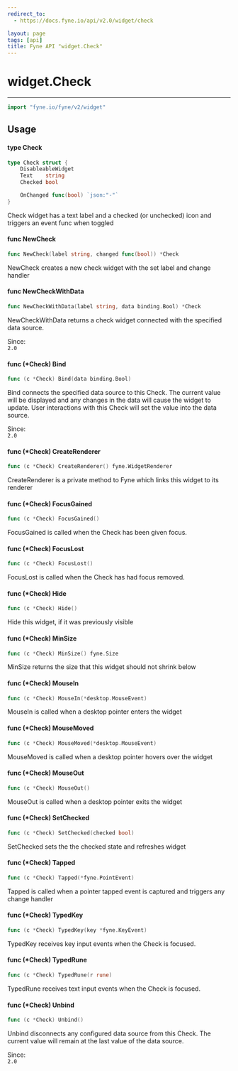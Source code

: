 ```yaml
---
redirect_to:
  - https://docs.fyne.io/api/v2.0/widget/check

layout: page
tags: [api]
title: Fyne API "widget.Check"
---
```



# widget.Check
---
```go
import "fyne.io/fyne/v2/widget"
```

## Usage

#### type Check

```go
type Check struct {
	DisableableWidget
	Text    string
	Checked bool

	OnChanged func(bool) `json:"-"`
}
```

Check widget has a text label and a checked (or unchecked) icon and triggers an event func when toggled

#### func  NewCheck

```go
func NewCheck(label string, changed func(bool)) *Check
```
NewCheck creates a new check widget with the set label and change handler

#### func  NewCheckWithData

```go
func NewCheckWithData(label string, data binding.Bool) *Check
```
NewCheckWithData returns a check widget connected with the specified data source.


<div class="since">Since: <code>
2.0</code></div>

#### func (*Check) Bind

```go
func (c *Check) Bind(data binding.Bool)
```
Bind connects the specified data source to this Check. The current value will be displayed and any changes in the data will cause the widget to update. User interactions with this Check will set the value into the data source.


<div class="since">Since: <code>
2.0</code></div>

#### func (*Check) CreateRenderer

```go
func (c *Check) CreateRenderer() fyne.WidgetRenderer
```
CreateRenderer is a private method to Fyne which links this widget to its renderer

#### func (*Check) FocusGained

```go
func (c *Check) FocusGained()
```
FocusGained is called when the Check has been given focus.

#### func (*Check) FocusLost

```go
func (c *Check) FocusLost()
```
FocusLost is called when the Check has had focus removed.

#### func (*Check) Hide

```go
func (c *Check) Hide()
```
Hide this widget, if it was previously visible

#### func (*Check) MinSize

```go
func (c *Check) MinSize() fyne.Size
```
MinSize returns the size that this widget should not shrink below

#### func (*Check) MouseIn

```go
func (c *Check) MouseIn(*desktop.MouseEvent)
```
MouseIn is called when a desktop pointer enters the widget

#### func (*Check) MouseMoved

```go
func (c *Check) MouseMoved(*desktop.MouseEvent)
```
MouseMoved is called when a desktop pointer hovers over the widget

#### func (*Check) MouseOut

```go
func (c *Check) MouseOut()
```
MouseOut is called when a desktop pointer exits the widget

#### func (*Check) SetChecked

```go
func (c *Check) SetChecked(checked bool)
```
SetChecked sets the the checked state and refreshes widget

#### func (*Check) Tapped

```go
func (c *Check) Tapped(*fyne.PointEvent)
```
Tapped is called when a pointer tapped event is captured and triggers any change handler

#### func (*Check) TypedKey

```go
func (c *Check) TypedKey(key *fyne.KeyEvent)
```
TypedKey receives key input events when the Check is focused.

#### func (*Check) TypedRune

```go
func (c *Check) TypedRune(r rune)
```
TypedRune receives text input events when the Check is focused.

#### func (*Check) Unbind

```go
func (c *Check) Unbind()
```
Unbind disconnects any configured data source from this Check. The current value will remain at the last value of the data source.


<div class="since">Since: <code>
2.0</code></div>
